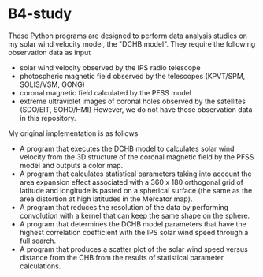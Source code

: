 # B4-study
These Python programs are designed to perform data analysis studies on my solar wind velocity model, the "DCHB model".
They require the following observation data as input
  - solar wind velocity observed by the IPS radio telescope
  - photospheric magnetic field observed by the telescopes (KPVT/SPM, SOLIS/VSM, GONG)
  - coronal magnetic field calculated by the PFSS model
  - extreme ultraviolet images of coronal holes observed by the satellites (SDO/EIT, SOHO/HMI)
However, we do not have those observation data in this repository.

My original implementation is as follows
  - A program that executes the DCHB model to calculates solar wind velocity from the 3D structure of the coronal magnetic field by the PFSS model and outputs a color map.
  - A program that calculates statistical parameters taking into account the area expansion effect associated with a 360 x 180 orthogonal grid of latitude and longitude is pasted on a spherical surface (the same as the area distortion at high latitudes in the Mercator map).
  - A program that reduces the resolution of the data by performing convolution with a kernel that can keep the same shape on the sphere.
  - A program that determines the DCHB model parameters that have the highest correlation coefficient with the IPS solar wind speed through a full search.
  - A program that produces a scatter plot of the solar wind speed versus distance from the CHB from the results of statistical parameter calculations.
